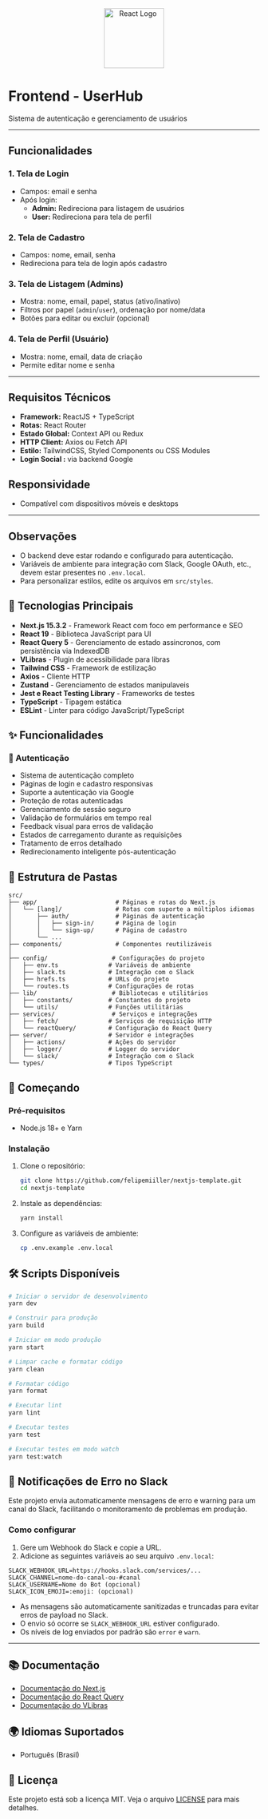 <div align="center">
  <img src="https://upload.wikimedia.org/wikipedia/commons/a/a7/React-icon.svg" width="120" alt="React Logo" />
</div>

# Frontend - UserHub
Sistema de autenticação e gerenciamento de usuários

---

## Funcionalidades

### 1. Tela de Login
- Campos: email e senha
- Após login:
  - **Admin:** Redireciona para listagem de usuários
  - **User:** Redireciona para tela de perfil

### 2. Tela de Cadastro
- Campos: nome, email, senha
- Redireciona para tela de login após cadastro

### 3. Tela de Listagem (Admins)
- Mostra: nome, email, papel, status (ativo/inativo)
- Filtros por papel (`admin`/`user`), ordenação por nome/data
- Botões para editar ou excluir (opcional)

### 4. Tela de Perfil (Usuário)
- Mostra: nome, email, data de criação
- Permite editar nome e senha

---

## Requisitos Técnicos
- **Framework:** ReactJS + TypeScript
- **Rotas:** React Router
- **Estado Global:** Context API ou Redux
- **HTTP Client:** Axios ou Fetch API
- **Estilo:** TailwindCSS, Styled Components ou CSS Modules
- **Login Social :** via backend Google

## Responsividade
- Compatível com dispositivos móveis e desktops

---

## Observações
- O backend deve estar rodando e configurado para autenticação.
- Variáveis de ambiente para integração com Slack, Google OAuth, etc., devem estar presentes no `.env.local`.
- Para personalizar estilos, edite os arquivos em `src/styles`.


## 🚀 Tecnologias Principais

- **Next.js 15.3.2** - Framework React com foco em performance e SEO
- **React 19** - Biblioteca JavaScript para UI
- **React Query 5** - Gerenciamento de estado assincronos, com persistência via IndexedDB
- **VLibras** - Plugin de acessibilidade para libras
- **Tailwind CSS** - Framework de estilização
- **Axios** - Cliente HTTP
- **Zustand** - Gerenciamento de estados manipulaveis
- **Jest e React Testing Library** - Frameworks de testes
- **TypeScript** - Tipagem estática
- **ESLint** - Linter para código JavaScript/TypeScript

## ✨ Funcionalidades

### 🔐 Autenticação
- Sistema de autenticação completo 
- Páginas de login e cadastro responsivas
- Suporte a autenticação via Google
- Proteção de rotas autenticadas
- Gerenciamento de sessão seguro
- Validação de formulários em tempo real
- Feedback visual para erros de validação
- Estados de carregamento durante as requisições
- Tratamento de erros detalhado
- Redirecionamento inteligente pós-autenticação


## 📁 Estrutura de Pastas

```
src/
├── app/                      # Páginas e rotas do Next.js
│   └── [lang]/               # Rotas com suporte a múltiplos idiomas
│       ├── auth/             # Páginas de autenticação
│       │   ├── sign-in/      # Página de login
│       │   └── sign-up/      # Página de cadastro
│       └── ...
├── components/               # Componentes reutilizáveis
│ 
├── config/                  # Configurações do projeto
│   ├── env.ts              # Variáveis de ambiente
│   ├── slack.ts            # Integração com o Slack
│   ├── hrefs.ts            # URLs do projeto
│   └── routes.ts           # Configurações de rotas
├── lib/                     # Bibliotecas e utilitários
│   ├── constants/          # Constantes do projeto
│   └── utils/              # Funções utilitárias
├── services/                # Serviços e integrações
│   ├── fetch/              # Serviços de requisição HTTP
│   └── reactQuery/         # Configuração do React Query
├── server/                 # Servidor e integrações
│   ├── actions/            # Ações do servidor
│   ├── logger/             # Logger do servidor
│   └── slack/              # Integração com o Slack
└── types/                  # Tipos TypeScript
```

## 🚀 Começando

### Pré-requisitos

- Node.js 18+ e Yarn

### Instalação

1. Clone o repositório:
   ```bash
   git clone https://github.com/felipemiiller/nextjs-template.git
   cd nextjs-template
   ```

2. Instale as dependências:
   ```bash
   yarn install
   ```

3. Configure as variáveis de ambiente:
   ```bash
   cp .env.example .env.local
   ```


## 🛠️ Scripts Disponíveis

```bash
# Iniciar o servidor de desenvolvimento
yarn dev

# Construir para produção
yarn build

# Iniciar em modo produção
yarn start

# Limpar cache e formatar código
yarn clean

# Formatar código
yarn format

# Executar lint
yarn lint

# Executar testes
yarn test

# Executar testes em modo watch
yarn test:watch

```

## 🚨 Notificações de Erro no Slack

Este projeto envia automaticamente mensagens de erro e warning para um canal do Slack, facilitando o monitoramento de problemas em produção.

### Como configurar

1. Gere um Webhook do Slack e copie a URL.
2. Adicione as seguintes variáveis ao seu arquivo `.env.local`:
```env
SLACK_WEBHOOK_URL=https://hooks.slack.com/services/...
SLACK_CHANNEL=nome-do-canal-ou-#canal
SLACK_USERNAME=Nome do Bot (opcional)
SLACK_ICON_EMOJI=:emoji: (opcional)
```

- As mensagens são automaticamente sanitizadas e truncadas para evitar erros de payload no Slack.
- O envio só ocorre se `SLACK_WEBHOOK_URL` estiver configurado.
- Os níveis de log enviados por padrão são `error` e `warn`.

---

## 📚 Documentação

- [Documentação do Next.js](https://nextjs.org/docs)
- [Documentação do React Query](https://tanstack.com/query/latest/docs)
- [Documentação do VLibras](https://vlibras.gov.br/)

## 🌍 Idiomas Suportados

- Português (Brasil)



## 📝 Licença

Este projeto está sob a licença MIT. Veja o arquivo [LICENSE](LICENSE) para mais detalhes.
